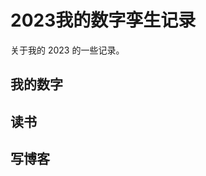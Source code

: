 # 2023我的数字孪生记录
关于我的 2023 的一些记录。

## 我的数字

<!--START_SECTION:my_number-->

<!--END_SECTION:my_number-->

## 读书

<!--START_SECTION:my_read--> 

<!--END_SECTION:my_read-->

## 写博客
<!--START_SECTION:my_blog-->

<!--END_SECTION:my_blog-->